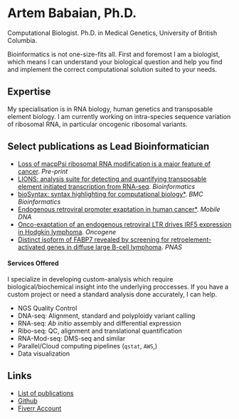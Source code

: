 # Artem Babaian, Ph.D.
Computational Biologist. Ph.D. in Medical Genetics, University of British Columbia.

Bioinformatics is not one-size-fits all. First and foremost I am a biologist, which means I can understand your biological question and help you find and implement the correct computational solution suited to your needs.

## Expertise
My specialisation is in RNA biology, human genetics and transposable element biology. I am currently working on intra-species sequence variation of ribosomal RNA, in particular oncogenic ribosomal variants.

## Select publications as Lead Bioinformatician
- [Loss of macpPsi ribosomal RNA modification is a major feature of cancer](https://www.biorxiv.org/content/10.1101/840132v2). *Pre-print*
- [LIONS: analysis suite for detecting and quantifying transposable element initiated transcription from RNA-seq](https://academic.oup.com/bioinformatics/article/35/19/3839/5355055). *Bioinformatics*
- [bioSyntax: syntax highlighting for computational biology\*](https://bmcbioinformatics.biomedcentral.com/articles/10.1186/s12859-018-2315-y). *BMC Bioinformatics*
- [Endogenous retroviral promoter exaptation in human cancer\*](https://mobilednajournal.biomedcentral.com/articles/10.1186/s13100-016-0080-x). *Mobile DNA*
- [Onco-exaptation of an endogenous retroviral LTR drives IRF5 expression in Hodgkin lymphoma](https://www.nature.com/articles/onc2015308). *Oncogene*
- [Distinct isoform of FABP7 revealed by screening for retroelement-activated genes in diffuse large B-cell lymphoma](https://www.pnas.org/content/111/34/E3534). *PNAS*

#### Services Offered
I specialize in developing custom-analysis which require biological/biochemical insight into the underlying proccesses. If you have a custom project or need a standard analysis done accurately, I can help.

- NGS Quality Control
- DNA-seq: Alignment, standard and polyploidy variant calling
- RNA-seq: *Ab initio* assembly and differential expression
- Ribo-seq: QC, alignment and translational quantification
- RNA-Mod-seq: DMS-seq and similar 
- Parallel/Cloud computing pipelines (`qstat`, `AWS`,)
- Data visualization

## Links

- [List of publications](https://orcid.org/0000-0002-4315-6262)
- [Github](https://github.com/ababaian/)
- [Fiverr Account](https://www.fiverr.com/dr_dna)